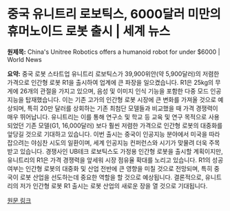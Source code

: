 # 중국 유니트리 로보틱스, 6000달러 미만의 휴머노이드 로봇 출시 | 세계 뉴스

**원제목:** China's Unitree Robotics offers a humanoid robot for under $6000 | World News

**요약:** 중국 로봇 스타트업 유니트리 로보틱스가 39,900위안(약 5,900달러)의 저렴한 가격으로 인간형 로봇 R1을 출시하여 업계에 큰 파장을 일으켰습니다.  R1은 25kg의 무게에 26개의 관절을 가지고 있으며, 음성 및 이미지 인식 기능을 포함한 다중 모드 인공지능을 탑재했습니다.  이는 기존 고가의 인간형 로봇 시장에 큰 변화를 가져올 것으로 예상되며, 특히 20만 달러를 상회하는 기존 최첨단 모델들과 비교했을 때 가격 경쟁력이 매우 뛰어납니다.  유니트리는 이를 통해 연구소 및 학교 등 교육 및 연구 목적으로 사용되었던 기존 모델(G1, 16,000달러) 보다 훨씬 저렴한 가격으로 인간형 로봇의 대중화를 앞당길 것으로 기대하고 있습니다.  이번 출시는 중국이 인공지능 분야에서 미국을 따라잡으려는 야심찬 시도의 일환이며,  세계 인공지능 컨퍼런스와 시기가 맞물려 더욱 주목받고 있습니다.  경쟁사인 UB테크 로보틱스도 가정용 인간형 로봇을 출시할 계획이지만, 유니트리의 R1은 가격 경쟁력을 앞세워 시장 점유율 확대를 노리고 있습니다.  R1의 성공 여부는 인간형 로봇의 대중화 및 산업 전반에 큰 영향을 미칠 것으로 전망되며, 특히 중국이 로봇 산업을 선도하는데 중요한 역할을 할 것으로 예상됩니다.  결론적으로, 유니트리의 저가 인간형 로봇 R1 출시는 로봇 산업의 새로운 장을 열 것으로 기대됩니다.

[원문 링크](https://www.business-standard.com/world-news/china-s-unitree-robotics-offers-a-humanoid-robot-for-under-6-000-125072501674_1.html)
